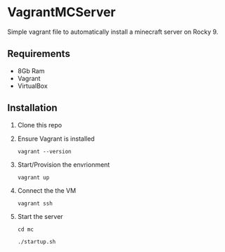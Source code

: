 # VagrantMCServer

Simple vagrant file to automatically install a minecraft server on Rocky 9. 

## Requirements
- 8Gb Ram 
- Vagrant
- VirtualBox

## Installation

1. Clone this repo
2. Ensure Vagrant is installed

    `vagrant --version`

3. Start/Provision the envrionment
    
    `vagrant up`

4. Connect the the VM

    `vagrant ssh`

5. Start the server

    `cd mc`
    
    `./startup.sh`

